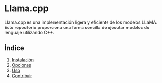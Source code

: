 # Llama.cpp

Llama.cpp es una implementación ligera y eficiente de los modelos LLaMA. Este repositorio proporciona una forma sencilla de ejecutar modelos de lenguaje utilizando C++.

## Índice

1. [Instalación](#instalación)
2. [Opciones](#opciones)
3. [Uso](#uso)
4. [Contribuir](#contribuir)
